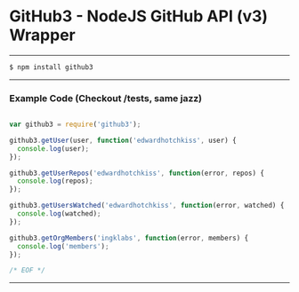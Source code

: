 
# GitHub3 - NodeJS GitHub API (v3) Wrapper

***

```bash
$ npm install github3
```

***

### Example Code (Checkout /tests, same jazz)

```javascript

var github3 = require('github3');

github3.getUser(user, function('edwardhotchkiss', user) {
  console.log(user);
});

github3.getUserRepos('edwardhotchkiss', function(error, repos) {
  console.log(repos);
});

github3.getUsersWatched('edwardhotchkiss', function(error, watched) {
  console.log(watched);
});

github3.getOrgMembers('ingklabs', function(error, members) {
  console.log('members');
});

/* EOF */
```

***